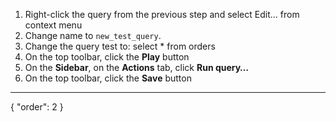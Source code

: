 1. Right-click the query from the previous step and select Edit… from context menu
2. Change name to `new_test_query`.
3. Change the query test to: select * from orders
4. On the top toolbar, click the **Play** button
5. On the **Sidebar**, on the **Actions** tab, click **Run query…**
6. On the top toolbar, click the **Save** button

---
{
  "order": 2
}
